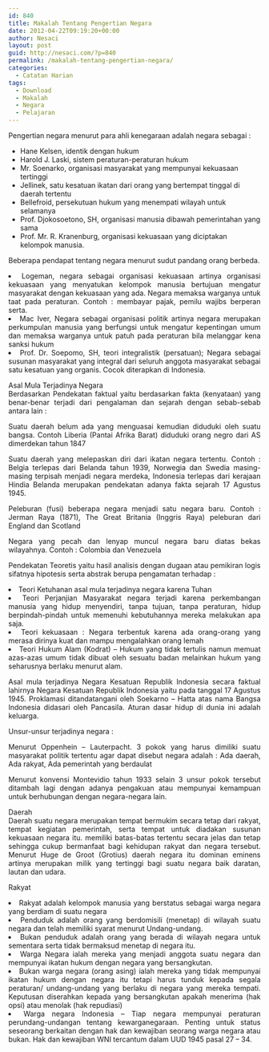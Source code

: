 ```yaml
---
id: 840
title: Makalah Tentang Pengertian Negara
date: 2012-04-22T09:19:20+00:00
author: Nesaci
layout: post
guid: http://nesaci.com/?p=840
permalink: /makalah-tentang-pengertian-negara/
categories:
  - Catatan Harian
tags:
  - Download
  - Makalah
  - Negara
  - Pelajaran
---
```

<p style="text-align: justify;">
  Pengertian negara menurut para ahli kenegaraan adalah negara sebagai :
</p>

  * Hane Kelsen, identik dengan hukum
  * Harold J. Laski, sistem peraturan-peraturan hukum
  * Mr. Soenarko, organisasi masyarakat yang mempunyai kekuasaan tertinggi
  * Jellinek, satu kesatuan ikatan dari orang yang bertempat tinggal di daerah tertentu
  * Bellefroid, persekutuan hukum yang menempati wilayah untuk selamanya
  * Prof. Djokosoetono, SH, organisasi manusia dibawah pemerintahan yang sama
  * Prof. Mr. R. Kranenburg, organisasi kekuasaan yang diciptakan kelompok manusia.

<p style="text-align: justify;">
  Beberapa pendapat tentang negara menurut sudut pandang orang berbeda.
</p>

<li style="text-align: justify;">
  Logeman, negara sebagai organisasi kekuasaan artinya organisasi kekuasaan yang menyatukan kelompok manusia bertujuan mengatur masyarakat dengan kekuasaan yang ada. Negara memaksa warganya untuk taat pada peraturan. Contoh : membayar pajak, pemilu wajibs berperan serta.
</li>
<li style="text-align: justify;">
  Mac Iver, Negara sebagai organisasi politik artinya negara merupakan perkumpulan manusia yang berfungsi untuk mengatur kepentingan umum dan memaksa warganya untuk patuh pada peraturan bila melanggar kena sanksi hukum
</li>
<li style="text-align: justify;">
  Prof. Dr. Soepomo, SH, teori integralistik (persatuan); Negara sebagai susunan masyarakat yang integral dari seluruh anggota masyarakat sebagai satu kesatuan yang organis. Cocok diterapkan di Indonesia.
</li>

<p style="text-align: justify;">
  Asal Mula Terjadinya Negara<br /> Berdasarkan Pendekatan faktual yaitu berdasarkan fakta (kenyataan) yang benar-benar terjadi dari pengalaman dan sejarah dengan sebab-sebab antara lain :
</p>

<p style="text-align: justify;">
  Suatu daerah belum ada yang menguasai kemudian diduduki oleh suatu bangsa. Contoh Liberia (Pantai Afrika Barat) diduduki orang negro dari AS dimerdekan tahun 1847
</p>

<p style="text-align: justify;">
  Suatu daerah yang melepaskan diri dari ikatan negara tertentu. Contoh : Belgia terlepas dari Belanda tahun 1939, Norwegia dan Swedia masing-masing terpisah menjadi negara merdeka, Indonesia terlepas dari kerajaan Hindia Belanda merupakan pendekatan adanya fakta sejarah 17 Agustus 1945.
</p>

<p style="text-align: justify;">
  Peleburan (fusi) beberapa negara menjadi satu negara baru. Contoh : Jerman Raya (1871), The Great Britania (Inggris Raya) peleburan dari England dan Scotland
</p>

<p style="text-align: justify;">
  Negara yang pecah dan lenyap muncul negara baru diatas bekas wilayahnya. Contoh : Colombia dan Venezuela
</p>

<p style="text-align: justify;">
  Pendekatan Teoretis yaitu hasil analisis dengan dugaan atau pemikiran logis sifatnya hipotesis serta abstrak berupa pengamatan terhadap :<!--more-->
</p>

<li style="text-align: justify;">
  Teori Ketuhanan asal mula terjadinya negara karena Tuhan
</li>
<li style="text-align: justify;">
  Teori Perjanjian Masyarakat negara terjadi karena perkembangan manusia yang hidup menyendiri, tanpa tujuan, tanpa peraturan, hidup berpindah-pindah untuk memenuhi kebutuhannya mereka melakukan apa saja.
</li>
<li style="text-align: justify;">
  Teori kekuasaan : Negara terbentuk karena ada orang-orang yang merasa dirinya kuat dan mampu mengalahkan orang lemah
</li>
<li style="text-align: justify;">
  Teori Hukum Alam (Kodrat) &#8211; Hukum yang tidak tertulis namun memuat azas-azas umum tidak dibuat oleh sesuatu badan melainkan hukum yang seharusnya berlaku menurut alam.
</li>

<p style="text-align: justify;">
  Asal mula terjadinya Negara Kesatuan Republik Indonesia secara faktual lahirnya Negara Kesatuan Republik Indonesia yaitu pada tanggal 17 Agustus 1945. Proklamasi ditandatangani oleh Soekarno – Hatta atas nama Bangsa Indonesia didasari oleh Pancasila. Aturan dasar hidup di dunia ini adalah keluarga.
</p>

<p style="text-align: justify;">
  Unsur-unsur terjadinya negara :
</p>

<p style="text-align: justify;">
  Menurut Oppenhein – Lauterpacht. 3 pokok yang harus dimiliki suatu masyarakat politik tertentu agar dapat disebut negara adalah : Ada daerah, Ada rakyat, Ada pemerintah yang berdaulat
</p>

<p style="text-align: justify;">
  Menurut konvensi Montevidio tahun 1933 selain 3 unsur pokok tersebut ditambah lagi dengan adanya pengakuan atau mempunyai kemampuan untuk berhubungan dengan negara-negara lain.
</p>

<p style="text-align: justify;">
  Daerah<br /> Daerah suatu negara merupakan tempat bermukim secara tetap dari rakyat, tempat kegiatan pemerintah, serta tempat untuk diadakan susunan kekuasaan negara itu. memiliki batas-batas tertentu secara jelas dan tetap sehingga cukup bermanfaat bagi kehidupan rakyat dan negara tersebut. Menurut Huge de Groot (Grotius) daerah negara itu dominan eminens artinya merupakan milik yang tertinggi bagi suatu negara baik daratan, lautan dan udara.
</p>

<p style="text-align: justify;">
  Rakyat
</p>

<li style="text-align: justify;">
  Rakyat adalah kelompok manusia yang berstatus sebagai warga negara yang berdiam di suatu negara
</li>
<li style="text-align: justify;">
  Penduduk adalah orang yang berdomisili (menetap) di wilayah suatu negara dan telah memiliki syarat menurut Undang-undang.
</li>
<li style="text-align: justify;">
  Bukan penduduk adalah orang yang berada di wilayah negara untuk sementara serta tidak bermaksud menetap di negara itu.
</li>
<li style="text-align: justify;">
  Warga Negara ialah mereka yang menjadi anggota suatu negara dan mempunyai ikatan hukum dengan negara yang bersangkutan.
</li>
<li style="text-align: justify;">
  Bukan warga negara (orang asing) ialah mereka yang tidak mempunyai ikatan hukum dengan negara itu tetapi harus tunduk kepada segala peraturan/ undang-undang yang berlaku di negara yang mereka tempati. Keputusan diserahkan kepada yang bersangkutan apakah menerima (hak opsi) atau menolak (hak repudiasi)
</li>
<li style="text-align: justify;">
  Warga negara Indonesia &#8211; Tiap negara mempunyai peraturan perundang-undangan tentang kewarganegaraan. Penting untuk status seseorang berkaitan dengan hak dan kewajiban seorang warga negara atau bukan. Hak dan kewajiban WNI tercantum dalam UUD 1945 pasal 27 – 34.
</li>